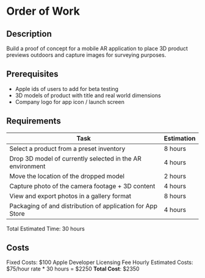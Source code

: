 # Order of Work

## Description
Build a proof of concept for a mobile AR application to place 3D product previews outdoors
and capture images for surveying purposes.

## Prerequisites
- Apple ids of users to add for beta testing
- 3D models of product with title and real world dimensions
- Company logo for app icon / launch screen

## Requirements
| Task | Estimation |
| ---- | ---------- |
| Select a product from a preset inventory  | 8 hours |
| Drop 3D model of currently selected in the AR environment | 4 hours | |
| Move the location of the dropped model | 2 hours | |
| Capture photo of the camera footage + 3D content | 4 hours | |
| View and export photos in a gallery format | 8 hours | |
| Packaging of and distribution of application for App Store | 4 hours | |
Total Estimated Time: 30 hours

## Costs

Fixed Costs: $100 Apple Developer Licensing Fee
Hourly Estimated Costs: $75/hour rate * 30 hours = $2250
**Total Cost**: $2350

